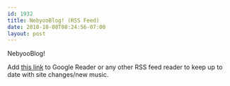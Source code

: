 ```yaml
---
id: 1932
title: NebyooBlog! (RSS Feed)
date: 2010-10-08T08:24:56-07:00
layout: post
---
```

NebyooBlog!

Add [this link](http://nebyoolae.com/feed.rss) to Google Reader or any other RSS feed reader to keep up to date with site changes/new music.
